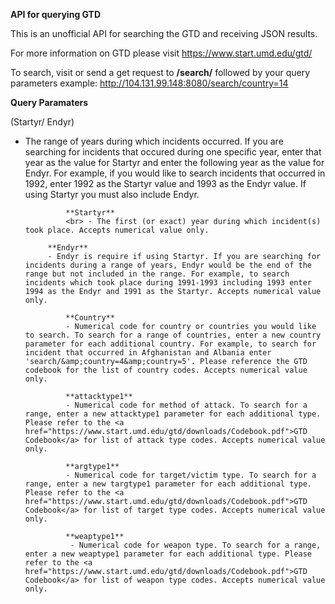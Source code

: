 **API for querying GTD**

This is an unofficial API for searching the GTD and receiving JSON results. 

For more information on GTD please visit https://www.start.umd.edu/gtd/

To search, visit or send a get request to **/search/** followed by your query parameters
example: http://104.131.99.148:8080/search/country=14

**Query Paramaters**

(Startyr/ Endyr)
 - The range of years during which incidents occurred. If you are searching for incidents that occured during one specific year, enter that year as the value for Startyr and enter the following year as the value for Endyr. For example, if you would like to search incidents that occurred in 1992, enter 1992 as the Startyr value and 1993 as the Endyr value. If using Startyr you must also include Endyr.

				**Startyr**
				<br> - The first (or exact) year during which incident(s) took place. Accepts numerical value only.

			**Endyr**
			- Endyr is require if using Startyr. If you are searching for incidents during a range of years, Endyr would be the end of the range but not included in the range. For example, to search incidents which took place during 1991-1993 including 1993 enter 1994 as the Endyr and 1991 as the Startyr. Accepts numerical value only.

				**Country**
				- Numerical code for country or countries you would like to search. To search for a range of countries, enter a new country parameter for each additional country. For example, to search for incident that occurred in Afghanistan and Albania enter 'search/&amp;country=4&amp;country=5'. Please reference the GTD codebook for the list of country codes. Accepts numerical value only.

				**attacktype1**
				- Numerical code for method of attack. To search for a range, enter a new attacktype1 parameter for each additional type. Please refer to the <a href="https://www.start.umd.edu/gtd/downloads/Codebook.pdf">GTD Codebook</a> for list of attack type codes. Accepts numerical value only.

				**argtype1**
				- Numerical code for target/victim type. To search for a range, enter a new targtype1 parameter for each additional type. Please refer to the <a href="https://www.start.umd.edu/gtd/downloads/Codebook.pdf">GTD Codebook</a> for list of target type codes. Accepts numerical value only.

				**weaptype1**
				 - Numerical code for weapon type. To search for a range, enter a new weaptype1 parameter for each additional type. Please refer to the <a href="https://www.start.umd.edu/gtd/downloads/Codebook.pdf">GTD Codebook</a> for list of weapon type codes. Accepts numerical value only.
